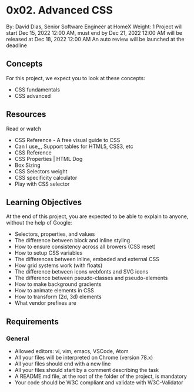 # 0x02. Advanced CSS
 By: David Dias, Senior Software Engineer at HomeX
 Weight: 1
 Project will start Dec 15, 2022 12:00 AM, must end by Dec 21, 2022 12:00 AM
 will be released at Dec 18, 2022 12:00 AM
 An auto review will be launched at the deadline

## Concepts
For this project, we expect you to look at these concepts:

* CSS fundamentals
* CSS advanced


## Resources
Read or watch

* CSS Reference - A free visual guide to CSS
* Can I use,,, Support tables for HTML5, CSS3, etc
* CSS Reference
* CSS Properties | HTML Dog
* Box Sizing
* CSS Selectors weight
* CSS specificity calculator
* Play with CSS selector

## Learning Objectives
At the end of this project, you are expected to be able to explain to anyone, without the help of Google:

* Selectors, properties, and values
* The difference between block and inline styling
* How to ensure consistency across all browers (CSS reset)
* How to setup CSS variables
* The differences between inline, embeded and external CSS
* How grid systems work (with floats)
* The difference between icons webfonts and SVG icons
* The difference between pseudo-classes and pseudo-elements
* How to make background gradients
* How to animate elements in CSS
* How to transform (2d, 3d) elements
* What vendor prefixes are

## Requirements
### General

* Allowed editors: vi, vim, emacs, VSCode, Atom
* All your files will be interpreted on Chrome (version 78.x)
* All your files should end with a new line
* All your files should start by a comment describing the task
* A README.md file, at the root of the folder of the project, is mandatory
* Your code should be W3C compliant and validate with W3C-Validator